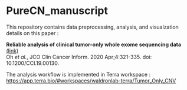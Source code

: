 # PureCN_manuscript

This repository contains data preprocessing, analysis, and visualzation details on this paper :    

**Reliable analysis of clinical tumor-only whole exome sequencing data** [(link)](https://ascopubs.org/doi/10.1200/CCI.19.00130)     
Oh *et al.*, JCO Clin Cancer Inform. 2020 Apr;4:321-335. doi: 10.1200/CCI.19.00130.

The analysis workflow is implemented in Terra workspace :     
https://app.terra.bio/#workspaces/waldronlab-terra/Tumor_Only_CNV
